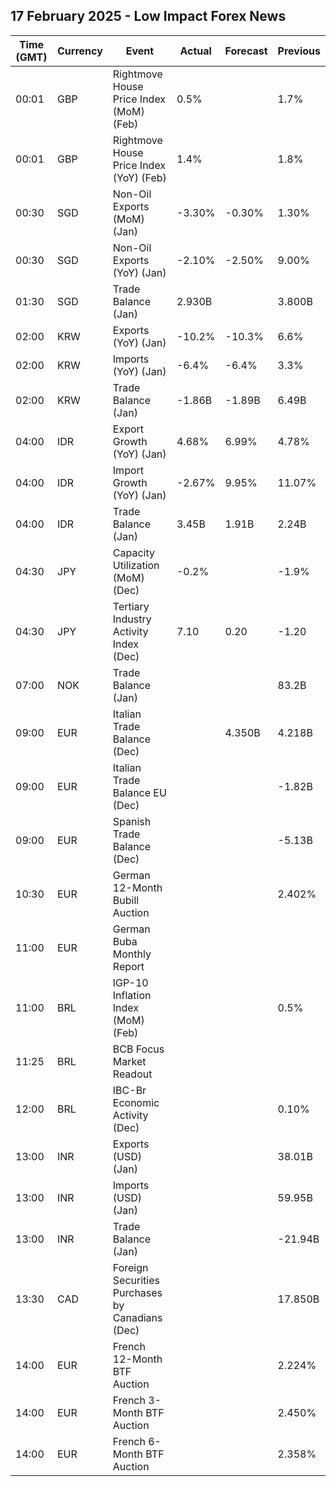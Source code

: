 ## 17 February 2025 - Low Impact Forex News

| Time (GMT) | Currency | Event | Actual | Forecast | Previous |
|------|----------|-------|--------|----------|----------|
| 00:01 | GBP | Rightmove House Price Index (MoM) (Feb) | 0.5% |  | 1.7% |
| 00:01 | GBP | Rightmove House Price Index (YoY) (Feb) | 1.4% |  | 1.8% |
| 00:30 | SGD | Non-Oil Exports (MoM) (Jan) | -3.30% | -0.30% | 1.30% |
| 00:30 | SGD | Non-Oil Exports (YoY) (Jan) | -2.10% | -2.50% | 9.00% |
| 01:30 | SGD | Trade Balance (Jan) | 2.930B |  | 3.800B |
| 02:00 | KRW | Exports (YoY) (Jan) | -10.2% | -10.3% | 6.6% |
| 02:00 | KRW | Imports (YoY) (Jan) | -6.4% | -6.4% | 3.3% |
| 02:00 | KRW | Trade Balance (Jan) | -1.86B | -1.89B | 6.49B |
| 04:00 | IDR | Export Growth (YoY) (Jan) | 4.68% | 6.99% | 4.78% |
| 04:00 | IDR | Import Growth (YoY) (Jan) | -2.67% | 9.95% | 11.07% |
| 04:00 | IDR | Trade Balance (Jan) | 3.45B | 1.91B | 2.24B |
| 04:30 | JPY | Capacity Utilization (MoM) (Dec) | -0.2% |  | -1.9% |
| 04:30 | JPY | Tertiary Industry Activity Index (Dec) | 7.10 | 0.20 | -1.20 |
| 07:00 | NOK | Trade Balance (Jan) |  |  | 83.2B |
| 09:00 | EUR | Italian Trade Balance (Dec) |  | 4.350B | 4.218B |
| 09:00 | EUR | Italian Trade Balance EU (Dec) |  |  | -1.82B |
| 09:00 | EUR | Spanish Trade Balance (Dec) |  |  | -5.13B |
| 10:30 | EUR | German 12-Month Bubill Auction |  |  | 2.402% |
| 11:00 | EUR | German Buba Monthly Report |  |  |  |
| 11:00 | BRL | IGP-10 Inflation Index (MoM) (Feb) |  |  | 0.5% |
| 11:25 | BRL | BCB Focus Market Readout |  |  |  |
| 12:00 | BRL | IBC-Br Economic Activity (Dec) |  |  | 0.10% |
| 13:00 | INR | Exports (USD) (Jan) |  |  | 38.01B |
| 13:00 | INR | Imports (USD) (Jan) |  |  | 59.95B |
| 13:00 | INR | Trade Balance (Jan) |  |  | -21.94B |
| 13:30 | CAD | Foreign Securities Purchases by Canadians (Dec) |  |  | 17.850B |
| 14:00 | EUR | French 12-Month BTF Auction |  |  | 2.224% |
| 14:00 | EUR | French 3-Month BTF Auction |  |  | 2.450% |
| 14:00 | EUR | French 6-Month BTF Auction |  |  | 2.358% |
